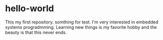 # hello-world
This my first repository.
somthing for test.
I'm very interested in embedded systems progradmming.
Learning new things is my favorite hobby and the beauty is that this never ends.  
